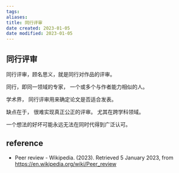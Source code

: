 ```yaml
---
tags: 
aliases: 
title: 同行评审
date created: 2023-01-05
date modified: 2023-01-05
---
```


## 同行评审

同行评审，顾名思义，就是同行对作品的评审。 

同行，即同一领域的专家， 一个或多个与作者能力相似的人。

学术界， 同行评审用来确定论文是否适合发表。 

缺点在于， 很难实现真正公正的评审。 尤其在跨学科领域。 

一个想法的好坏可能永远无法在同时代得到广泛认可。 



## reference

- Peer review - Wikipedia. (2023). Retrieved 5 January 2023, from https://en.wikipedia.org/wiki/Peer_review